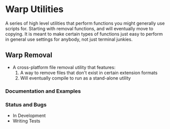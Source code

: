 # Warp Utilities

A series of high level utilities that perform functions you might generally use scripts for.
Starting with removal functions, and will eventually move to copying.
It is meant to make certain types of functions just easy to perform in general use settings for anybody, not just terminal junkies.

## Warp Removal

* A cross-platform file removal utility that features:
    1. A way to remove files that don't exist in certain extension formats
    2. Will eventually compile to run as a stand-alone utility

### Documentation and Examples

### Status and Bugs

* In Development
* Writing Tests
